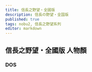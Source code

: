 ```yaml
---
title: 信長之野望・全國版
description: 信長の野望・全国版
published: true
tags: nobu2, 信長之野望系列
editor: markdown
---
```


## 信長之野望・全國版 人物顏

### DOS
